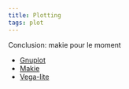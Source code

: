 ```yaml
---
title: Plotting
tags: plot
---
```


Conclusion: makie pour le moment

- [Gnuplot](202404281957%20-%20Gnuplot)
- [Makie](202404282000%20-%20Makie)
- [Vega-lite](202404282000%20-%20Vega-lite)
